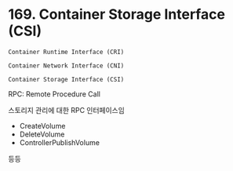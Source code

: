 # 169. Container Storage Interface (CSI)

`Container Runtime Interface (CRI)`

`Container Network Interface (CNI)`

`Container Storage Interface (CSI)`

RPC: Remote Procedure Call

스토리지 관리에 대한 RPC 인터페이스임

- CreateVolume
- DeleteVolume
- ControllerPublishVolume

등등
